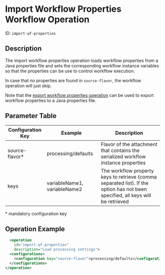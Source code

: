 Import Workflow Properties Workflow Operation
=====================================================

ID: `import-wf-properties`

Description
-----------

The import workflow properties operation loads workflow properties from a Java properties file and sets
the corresponding workflow instance variables so that the properties can be use to control workflow execution.

In case that no properties are found in `source-flavor`, the workflow operation will just skip.

Note that the [export workflow properties operation](export-wf-properties-woh.md) can be used to export workflow
properties to a Java properties file.


Parameter Table
---------------

|Configuration Key|Example                      |Description                                                          |
|-----------------|-----------------------------|---------------------------------------------------------------------|
|source-flavor\*  |processing/defaults          |Flavor of the attachment that contains the serialized workflow instance properties|
|keys             |variableName1, variableName2 |The workflow property keys to retrieve (comma separated list). If the option has not been specified, all keys will be retrieved|

\* mandatory configuration key


Operation Example
-----------------

```xml
  <operation
    id="import-wf-properties"
    description="Load processing settings">
  <configurations>
    <configuration key="source-flavor">processing/defaults</configuration>
  </configurations>
</operation>
```

